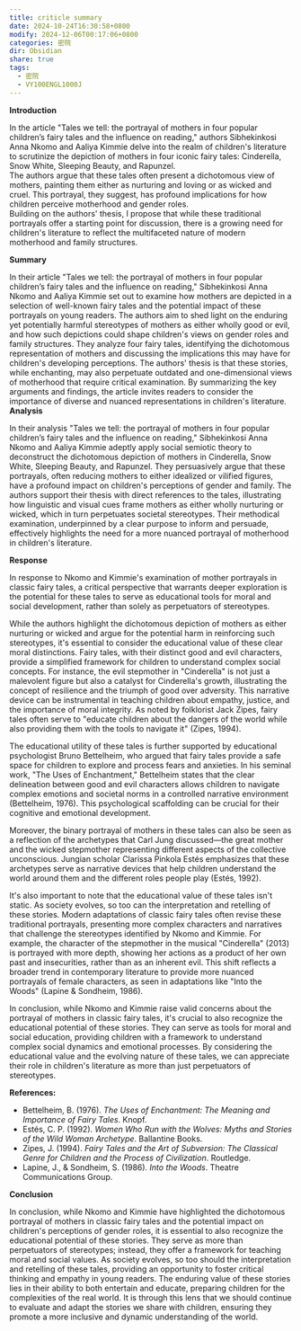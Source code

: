 ```yaml
---
title: criticle summary
date: 2024-10-24T16:30:58+0800
modify: 2024-12-06T00:17:06+0800
categories: 密院
dir: Obsidian
share: true
tags:
  - 密院
  - VY100ENGL1000J
---
```


**Introduction**

In the article "Tales we tell: the portrayal of mothers in four popular children’s fairy tales and the influence on reading," authors Sibhekinkosi Anna Nkomo and Aaliya Kimmie delve into the realm of children's literature to scrutinize the depiction of mothers in four iconic fairy tales: Cinderella, Snow White, Sleeping Beauty, and Rapunzel.  
The authors argue that these tales often present a dichotomous view of mothers, painting them either as nurturing and loving or as wicked and cruel. This portrayal, they suggest, has profound implications for how children perceive motherhood and gender roles.  
Building on the authors' thesis, I propose that while these traditional portrayals offer a starting point for discussion, there is a growing need for children's literature to reflect the multifaceted nature of modern motherhood and family structures.

**Summary**

In their article "Tales we tell: the portrayal of mothers in four popular children’s fairy tales and the influence on reading," Sibhekinkosi Anna Nkomo and Aaliya Kimmie set out to examine how mothers are depicted in a selection of well-known fairy tales and the potential impact of these portrayals on young readers. The authors aim to shed light on the enduring yet potentially harmful stereotypes of mothers as either wholly good or evil, and how such depictions could shape children's views on gender roles and family structures. They analyze four fairy tales, identifying the dichotomous representation of mothers and discussing the implications this may have for children's developing perceptions. The authors' thesis is that these stories, while enchanting, may also perpetuate outdated and one-dimensional views of motherhood that require critical examination. By summarizing the key arguments and findings, the article invites readers to consider the importance of diverse and nuanced representations in children's literature.  
**Analysis**

In their analysis "Tales we tell: the portrayal of mothers in four popular children’s fairy tales and the influence on reading," Sibhekinkosi Anna Nkomo and Aaliya Kimmie adeptly apply social semiotic theory to deconstruct the dichotomous depiction of mothers in Cinderella, Snow White, Sleeping Beauty, and Rapunzel. They persuasively argue that these portrayals, often reducing mothers to either idealized or vilified figures, have a profound impact on children's perceptions of gender and family. The authors support their thesis with direct references to the tales, illustrating how linguistic and visual cues frame mothers as either wholly nurturing or wicked, which in turn perpetuates societal stereotypes. Their methodical examination, underpinned by a clear purpose to inform and persuade, effectively highlights the need for a more nuanced portrayal of motherhood in children's literature.

**Response**

In response to Nkomo and Kimmie's examination of mother portrayals in classic fairy tales, a critical perspective that warrants deeper exploration is the potential for these tales to serve as educational tools for moral and social development, rather than solely as perpetuators of stereotypes.

While the authors highlight the dichotomous depiction of mothers as either nurturing or wicked and argue for the potential harm in reinforcing such stereotypes, it's essential to consider the educational value of these clear moral distinctions. Fairy tales, with their distinct good and evil characters, provide a simplified framework for children to understand complex social concepts. For instance, the evil stepmother in "Cinderella" is not just a malevolent figure but also a catalyst for Cinderella's growth, illustrating the concept of resilience and the triumph of good over adversity. This narrative device can be instrumental in teaching children about empathy, justice, and the importance of moral integrity. As noted by folklorist Jack Zipes, fairy tales often serve to "educate children about the dangers of the world while also providing them with the tools to navigate it" (Zipes, 1994).

The educational utility of these tales is further supported by educational psychologist Bruno Bettelheim, who argued that fairy tales provide a safe space for children to explore and process fears and anxieties. In his seminal work, "The Uses of Enchantment," Bettelheim states that the clear delineation between good and evil characters allows children to navigate complex emotions and societal norms in a controlled narrative environment (Bettelheim, 1976). This psychological scaffolding can be crucial for their cognitive and emotional development.

Moreover, the binary portrayal of mothers in these tales can also be seen as a reflection of the archetypes that Carl Jung discussed—the great mother and the wicked stepmother representing different aspects of the collective unconscious. Jungian scholar Clarissa Pinkola Estés emphasizes that these archetypes serve as narrative devices that help children understand the world around them and the different roles people play (Estés, 1992).

It's also important to note that the educational value of these tales isn't static. As society evolves, so too can the interpretation and retelling of these stories. Modern adaptations of classic fairy tales often revise these traditional portrayals, presenting more complex characters and narratives that challenge the stereotypes identified by Nkomo and Kimmie. For example, the character of the stepmother in the musical "Cinderella" (2013) is portrayed with more depth, showing her actions as a product of her own past and insecurities, rather than as an inherent evil. This shift reflects a broader trend in contemporary literature to provide more nuanced portrayals of female characters, as seen in adaptations like "Into the Woods" (Lapine & Sondheim, 1986).

In conclusion, while Nkomo and Kimmie raise valid concerns about the portrayal of mothers in classic fairy tales, it's crucial to also recognize the educational potential of these stories. They can serve as tools for moral and social education, providing children with a framework to understand complex social dynamics and emotional processes. By considering the educational value and the evolving nature of these tales, we can appreciate their role in children's literature as more than just perpetuators of stereotypes.

**References:**

- Bettelheim, B. (1976). _The Uses of Enchantment: The Meaning and Importance of Fairy Tales_. Knopf.
- Estés, C. P. (1992). _Women Who Run with the Wolves: Myths and Stories of the Wild Woman Archetype_. Ballantine Books.
- Zipes, J. (1994). _Fairy Tales and the Art of Subversion: The Classical Genre for Children and the Process of Civilization_. Routledge.
- Lapine, J., & Sondheim, S. (1986). _Into the Woods_. Theatre Communications Group.

**Conclusion**

In conclusion, while Nkomo and Kimmie have highlighted the dichotomous portrayal of mothers in classic fairy tales and the potential impact on children's perceptions of gender roles, it is essential to also recognize the educational potential of these stories. They serve as more than perpetuators of stereotypes; instead, they offer a framework for teaching moral and social values. As society evolves, so too should the interpretation and retelling of these tales, providing an opportunity to foster critical thinking and empathy in young readers. The enduring value of these stories lies in their ability to both entertain and educate, preparing children for the complexities of the real world. It is through this lens that we should continue to evaluate and adapt the stories we share with children, ensuring they promote a more inclusive and dynamic understanding of the world.